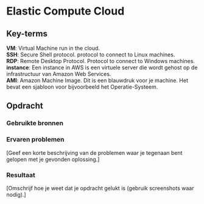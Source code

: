# Elastic Compute Cloud


## Key-terms
**VM**: Virtual Machine run in the cloud.     
**SSH**: Secure Shell protocol. protocol to connect to Linux machines.   
**RDP**: Remote Desktop Protocol. Protocol to connect to Windows machines.  
**instance**: Een instance in AWS is een virtuele server die wordt gehost op de infrastructuur van Amazon Web Services.  
**AMI**: Amazon Machine Image. Dit is een blauwdruk voor je machine. Het bevat een sjabloon voor bijvoorbeeld het Operatie-Systeem. 
## Opdracht
### Gebruikte bronnen

### Ervaren problemen
[Geef een korte beschrijving van de problemen waar je tegenaan bent gelopen met je gevonden oplossing.]

### Resultaat
[Omschrijf hoe je weet dat je opdracht gelukt is (gebruik screenshots waar nodig).]
